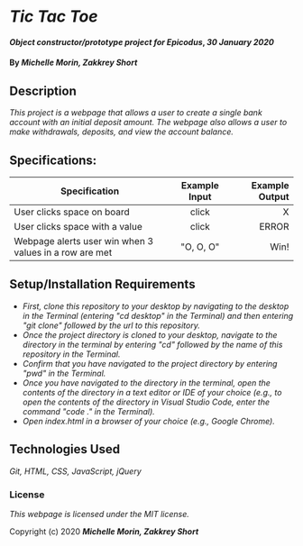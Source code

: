 # _Tic Tac Toe_

#### _Object constructor/prototype project for Epicodus_, _30 January 2020_

#### By _**Michelle Morin, Zakkrey Short**_

## Description

_This project is a webpage that allows a user to create a single bank account with an initial deposit amount. The webpage also allows a user to make withdrawals, deposits, and view the account balance._

## Specifications:


| Specification | Example Input | Example Output |
| ------------- |:-------------:| --------------:|
| User clicks space on board | click | X |
| User clicks space with a value | click | ERROR |
| Webpage alerts user win when 3 values in a row are met | "O, O, O" | Win!  |


## Setup/Installation Requirements

* _First, clone this repository to your desktop by navigating to the desktop in the Terminal (entering "cd desktop" in the Terminal) and then entering "git clone" followed by the url to this repository._
* _Once the project directory is cloned to your desktop, navigate to the directory in the terminal by entering "cd" followed by the name of this repository in the Terminal._
* _Confirm that you have navigated to the project directory by entering "pwd" in the Terminal._
* _Once you have navigated to the directory in the terminal, open the contents of the directory in a text editor or IDE of your choice (e.g., to open the contents of the directory in Visual Studio Code, enter the command "code ." in the Terminal)._
* _Open index.html in a browser of your choice (e.g., Google Chrome)._

## Technologies Used

_Git, HTML, CSS, JavaScript, jQuery_

### License

*This webpage is licensed under the MIT license.*

Copyright (c) 2020 **_Michelle Morin, Zakkrey Short_**